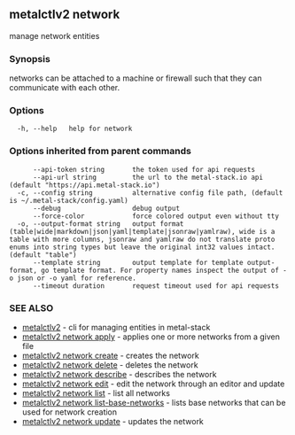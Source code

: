 ## metalctlv2 network

manage network entities

### Synopsis

networks can be attached to a machine or firewall such that they can communicate with each other.

### Options

```
  -h, --help   help for network
```

### Options inherited from parent commands

```
      --api-token string       the token used for api requests
      --api-url string         the url to the metal-stack.io api (default "https://api.metal-stack.io")
  -c, --config string          alternative config file path, (default is ~/.metal-stack/config.yaml)
      --debug                  debug output
      --force-color            force colored output even without tty
  -o, --output-format string   output format (table|wide|markdown|json|yaml|template|jsonraw|yamlraw), wide is a table with more columns, jsonraw and yamlraw do not translate proto enums into string types but leave the original int32 values intact. (default "table")
      --template string        output template for template output-format, go template format. For property names inspect the output of -o json or -o yaml for reference.
      --timeout duration       request timeout used for api requests
```

### SEE ALSO

* [metalctlv2](metalctlv2.md)	 - cli for managing entities in metal-stack
* [metalctlv2 network apply](metalctlv2_network_apply.md)	 - applies one or more networks from a given file
* [metalctlv2 network create](metalctlv2_network_create.md)	 - creates the network
* [metalctlv2 network delete](metalctlv2_network_delete.md)	 - deletes the network
* [metalctlv2 network describe](metalctlv2_network_describe.md)	 - describes the network
* [metalctlv2 network edit](metalctlv2_network_edit.md)	 - edit the network through an editor and update
* [metalctlv2 network list](metalctlv2_network_list.md)	 - list all networks
* [metalctlv2 network list-base-networks](metalctlv2_network_list-base-networks.md)	 - lists base networks that can be used for network creation
* [metalctlv2 network update](metalctlv2_network_update.md)	 - updates the network

